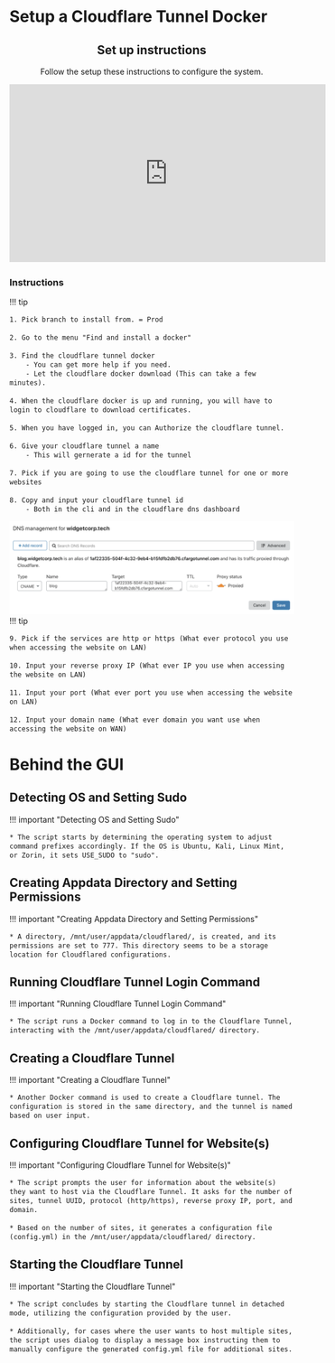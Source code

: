 # Setup a Cloudflare Tunnel Docker

<div align="center">

## Set up instructions
Follow the setup these instructions to configure the system.


<iframe width="560" height="315" src="https://media.rp-helpdesk.com/embed?m=OSZ7f1wQr" frameborder="0" allowfullscreen></iframe>
</div>

### Instructions
!!! tip

    1. Pick branch to install from. = Prod

    2. Go to the menu "Find and install a docker"

    3. Find the cloudflare tunnel docker
        - You can get more help if you need.
        - Let the cloudflare docker download (This can take a few minutes).

    4. When the cloudflare docker is up and running, you will have to login to cloudflare to download certificates.

    5. When you have logged in, you can Authorize the cloudflare tunnel.

    6. Give your cloudflare tunnel a name
        - This will gernerate a id for the tunnel

    7. Pick if you are going to use the cloudflare tunnel for one or more websites

    8. Copy and input your cloudflare tunnel id
        - Both in the cli and in the cloudflare dns dashboard

![alt text](../Images/cloudflare-dns-dashboard.png)
!!! tip

    9. Pick if the services are http or https (What ever protocol you use when accessing the website on LAN)

    10. Input your reverse proxy IP (What ever IP you use when accessing the website on LAN)

    11. Input your port (What ever port you use when accessing the website on LAN)

    12. Input your domain name (What ever domain you want use when accessing the website on WAN)


# Behind the GUI

## Detecting OS and Setting Sudo
!!! important "Detecting OS and Setting Sudo"

    * The script starts by determining the operating system to adjust command prefixes accordingly. If the OS is Ubuntu, Kali, Linux Mint, or Zorin, it sets USE_SUDO to "sudo".

## Creating Appdata Directory and Setting Permissions
!!! important "Creating Appdata Directory and Setting Permissions"

    * A directory, /mnt/user/appdata/cloudflared/, is created, and its permissions are set to 777. This directory seems to be a storage location for Cloudflared configurations.

## Running Cloudflare Tunnel Login Command
!!! important "Running Cloudflare Tunnel Login Command"

    * The script runs a Docker command to log in to the Cloudflare Tunnel, interacting with the /mnt/user/appdata/cloudflared/ directory.

## Creating a Cloudflare Tunnel
!!! important "Creating a Cloudflare Tunnel"

    * Another Docker command is used to create a Cloudflare tunnel. The configuration is stored in the same directory, and the tunnel is named based on user input.

## Configuring Cloudflare Tunnel for Website(s)
!!! important "Configuring Cloudflare Tunnel for Website(s)"

    * The script prompts the user for information about the website(s) they want to host via the Cloudflare Tunnel. It asks for the number of sites, tunnel UUID, protocol (http/https), reverse proxy IP, port, and domain.

    * Based on the number of sites, it generates a configuration file (config.yml) in the /mnt/user/appdata/cloudflared/ directory.

## Starting the Cloudflare Tunnel
!!! important "Starting the Cloudflare Tunnel"

    * The script concludes by starting the Cloudflare tunnel in detached mode, utilizing the configuration provided by the user.

    * Additionally, for cases where the user wants to host multiple sites, the script uses dialog to display a message box instructing them to manually configure the generated config.yml file for additional sites.